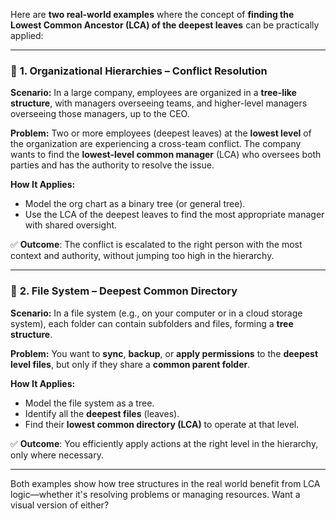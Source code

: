 Here are **two real-world examples** where the concept of **finding the Lowest Common Ancestor (LCA) of the deepest leaves** can be practically applied:

---

### 🌳 **1. Organizational Hierarchies – Conflict Resolution**

**Scenario:**
In a large company, employees are organized in a **tree-like structure**, with managers overseeing teams, and higher-level managers overseeing those managers, up to the CEO.

**Problem:**
Two or more employees (deepest leaves) at the **lowest level** of the organization are experiencing a cross-team conflict. The company wants to find the **lowest-level common manager** (LCA) who oversees both parties and has the authority to resolve the issue.

**How It Applies:**
- Model the org chart as a binary tree (or general tree).
- Use the LCA of the deepest leaves to find the most appropriate manager with shared oversight.

✅ **Outcome**: The conflict is escalated to the right person with the most context and authority, without jumping too high in the hierarchy.

---

### 🧬 **2. File System – Deepest Common Directory**

**Scenario:**
In a file system (e.g., on your computer or in a cloud storage system), each folder can contain subfolders and files, forming a **tree structure**.

**Problem:**
You want to **sync**, **backup**, or **apply permissions** to the **deepest level files**, but only if they share a **common parent folder**.

**How It Applies:**
- Model the file system as a tree.
- Identify all the **deepest files** (leaves).
- Find their **lowest common directory (LCA)** to operate at that level.

✅ **Outcome**: You efficiently apply actions at the right level in the hierarchy, only where necessary.

---

Both examples show how tree structures in the real world benefit from LCA logic—whether it's resolving problems or managing resources. Want a visual version of either?

